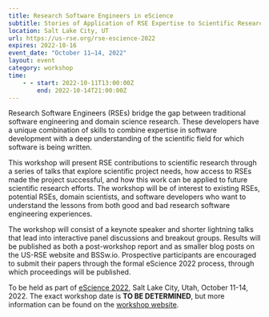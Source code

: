```yaml
---
title: Research Software Engineers in eScience
subtitle: Stories of Application of RSE Expertise to Scientific Research
location: Salt Lake City, UT
url: https://us-rse.org/rse-escience-2022
expires: 2022-10-16
event_date: "October 11–14, 2022"
layout: event
category: workshop
time:
    - - start: 2022-10-11T13:00:00Z
        end: 2022-10-14T21:00:00Z
---
```


Research Software Engineers (RSEs) bridge the gap between traditional software
engineering and domain science research. These developers have a unique
combination of skills to combine expertise in software development with a
deep understanding of the scientific field for which software is being written.

This workshop will present RSE contributions to scientific research through
a series of talks that explore scientific project needs, how access to RSEs
made the project successful, and how this work can be applied to future
scientific research efforts. The workshop will be of interest to existing
RSEs, potential RSEs, domain scientists, and software developers who want
to understand the lessons from both good and bad research software
engineering experiences.

The workshop will consist of a keynote speaker and shorter lightning talks
that lead into interactive panel discussions and breakout groups. Results
will be published as both a post-workshop report and as smaller blog posts
on the US-RSE website and BSSw.io. Prospective participants are encouraged
to submit their papers through the formal eScience 2022 process, through
which proceedings will be published.

To be held as part of [eScience 2022](https://www.escience-conference.org/2022/),
Salt Lake City, Utah, October 11-14, 2022. The exact workshop date is
**TO BE DETERMINED**, but more information can be found on the
[workshop website](https://us-rse.org/rse-escience-2022).
